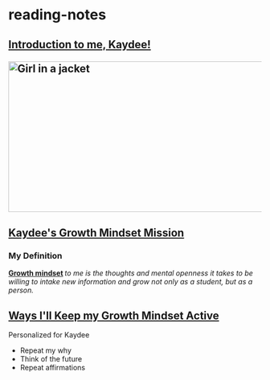 # reading-notes
<h2>
 <b> <u> Introduction to me, Kaydee! </u> </b>

 <p>
<img src="https://cdn.discordapp.com/attachments/442113342501552147/1069658050820059206/image.png" alt="Girl in a jacket" width="1500" height="300">
 </p>

<h2> <u> Kaydee's Growth Mindset Mission </u>
</h2>
<h3> My Definition
 </h3>
<p> <b> <u> Growth mindset</u> </b> <i> to me is the thoughts and mental openness it takes to be willing to intake new information and grow not only as a student, but as a person. 
</i>
</p>
<h2>
<u> Ways I'll Keep my Growth Mindset Active </u>
</h2>
<p> Personalized for Kaydee
<ul>
  <li>Repeat my why</li>
  <li>Think of the future</li>
  <li>Repeat affirmations</li>
</ul>
</p>
